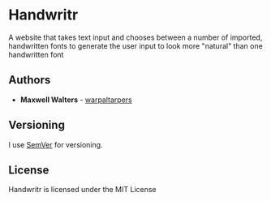 # Handwritr
A website that takes text input and chooses between a number of imported, handwritten fonts to generate the user input to look more "natural" than one handwritten font

## Authors
* **Maxwell Walters** - [warpaltarpers](github.com/warpaltarpers)

## Versioning

I use [SemVer](http://semver.org/) for versioning.

## License

Handwritr is licensed under the MIT License
